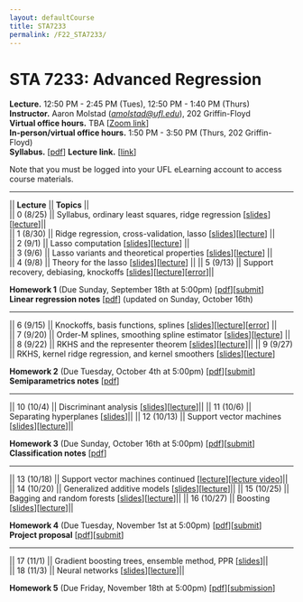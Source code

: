 ```yaml
---
layout: defaultCourse
title: STA7233
permalink: /F22_STA7233/
---
```


# STA 7233: Advanced Regression   
**Lecture.**  12:50 PM - 2:45 PM  (Tues), 12:50 PM - 1:40 PM (Thurs)  
**Instructor.** Aaron Molstad (*amolstad@ufl.edu*), 202 Griffin-Floyd  
**Virtual office hours.** TBA [[Zoom link](https://ufl.zoom.us/j/6434957431)]  
**In-person/virtual office hours.** 1:50 PM - 3:50 PM (Thurs, 202 Griffin-Floyd)  
**Syllabus.** [[pdf](https://ufl.instructure.com/courses/463961/files/70933679?wrap=1)] **Lecture link.** [[link](https://ufl.zoom.us/j/95497304717?pwd=NE9nY0hGcm84aWYzcFVzZXYxOU5mZz09)]  

Note that you must be logged into your UFL eLearning account to access course materials.  

---------------  

||  **Lecture** ||  **Topics**  ||  
|| 0 (8/25)  || Syllabus, ordinary least squares, ridge regression [[slides](https://ufl.instructure.com/files/70937117/download?download_frd=1)][[lecture](https://ufl.instructure.com/files/70937119/download?download_frd=1)]||  
|| 1 (8/30) || Ridge regression, cross-validation, lasso [[slides](https://ufl.instructure.com/files/71104309/download?download_frd=1)][[lecture](https://ufl.instructure.com/files/71104308/download?download_frd=1)] ||  
|| 2 (9/1) || Lasso computation [[slides](https://ufl.instructure.com/files/71183569/download?download_frd=1)][[lecture](https://ufl.instructure.com/files/71183552/download?download_frd=1)] ||  
|| 3 (9/6) || Lasso variants and theoretical properties [[slides](https://ufl.instructure.com/files/71222125/download?download_frd=1)][[lecture](https://ufl.instructure.com/files/71449315/download?download_frd=1)] ||  
|| 4 (9/8) || Theory for the lasso [[slides](https://ufl.instructure.com/files/71291903/download?download_frd=1)][[lecture](https://ufl.instructure.com/files/71449238/download?download_frd=1)] || 
|| 5 (9/13) || Support recovery, debiasing, knockoffs [[slides](https://ufl.instructure.com/files/71448932/download?download_frd=1)][[lecture](https://ufl.instructure.com/files/72463892/download?download_frd=1)][[error](https://ufl.instructure.com/files/72463940/download?download_frd=1)]|| 

**Homework 1** (Due Sunday, September 18th at 5:00pm) [[pdf](https://ufl.instructure.com/files/71182985/download?download_frd=1)][[submit](https://ufl.instructure.com/courses/463961/assignments/5390259)]   
**Linear regression notes** [[pdf](https://ufl.instructure.com/files/72443502/download?download_frd=1)] (updated on Sunday, October 16th)  

-----------------

|| 6 (9/15) || Knockoffs, basis functions, splines [[slides](https://ufl.instructure.com/files/71521547/download?download_frd=1)][[lecture](https://ufl.instructure.com/files/72464047/download?download_frd=1)][[error](https://ufl.instructure.com/files/72464131/download?download_frd=1)] ||  
|| 7 (9/20) || Order-M splines, smoothing spline estimator [[slides](https://ufl.instructure.com/files/71738772/download?download_frd=1)][[lecture](https://ufl.instructure.com/files/71738785/download?download_frd=1)] || 
|| 8 (9/22) || RKHS and the representer theorem [[slides](https://ufl.instructure.com/files/71739053/download?download_frd=1)][[lecture](https://ufl.instructure.com/files/71739054/download?download_frd=1)]||
|| 9 (9/27) || RKHS, kernel ridge regression, and kernel smoothers [[slides](https://ufl.instructure.com/files/71821033/download?download_frd=1)][[lecture](https://ufl.instructure.com/files/71890957/download?download_frd=1)]


**Homework 2** (Due Tuesday, October 4th at 5:00pm) [[pdf](https://ufl.instructure.com/files/71822895/download?download_frd=1)][[submit](https://ufl.instructure.com/courses/463961/assignments/5399003)]   
**Semiparametrics notes** [[pdf](https://ufl.instructure.com/files/71821043/download?download_frd=1)]  


-----------------


|| 10 (10/4) || Discriminant analysis [[slides](https://ufl.instructure.com/files/72131303/download?download_frd=1)][[lecture](https://ufl.instructure.com/files/72131298/download?download_frd=1)]||
|| 11 (10/6) || Separating hyperplanes [[slides](https://ufl.instructure.com/files/72131949/download?download_frd=1)]||
|| 12 (10/13) || Support vector machines [[slides](https://ufl.instructure.com/files/72374497/download?download_frd=1)][[lecture](https://ufl.instructure.com/files/72464071/download?download_frd=1)]||


**Homework 3** (Due Sunday, October 16th at 5:00pm) [[pdf](https://ufl.instructure.com/files/71959850/download?download_frd=1)][[submit](https://ufl.instructure.com/courses/463961/assignments/5405471)]    
**Classification notes** [[pdf](https://ufl.instructure.com/files/72374508/download?download_frd=1)]  

-----------------

|| 13 (10/18) || Support vector machines continued [[lecture](https://ufl.instructure.com/files/72600386/download?download_frd=1)][[lecture video](https://ufl.instructure.com/files/72561360/download?download_frd=1)]||  
|| 14 (10/20) || Generalized additive models [[slides](https://ufl.instructure.com/files/72600161/download?download_frd=1)][[lecture](https://ufl.instructure.com/files/72600143/download?download_frd=1)]||
|| 15 (10/25) || Bagging and random forests [[slides](https://ufl.instructure.com/files/72745329/download?download_frd=1)][[lecture](https://ufl.instructure.com/files/72745328/download?download_frd=1)]||
|| 16 (10/27) || Boosting [[slides](https://ufl.instructure.com/files/72830505/download?download_frd=1)][[lecture](https://ufl.instructure.com/files/72830504/download?download_frd=1)]||    



**Homework 4** (Due Tuesday, November 1st at 5:00pm) [[pdf](https://ufl.instructure.com/files/72464671/download?download_frd=1)][[submit](https://ufl.instructure.com/courses/463961/assignments/5411240)]  
**Project proposal** [[pdf](https://ufl.instructure.com/files/72462357/download?download_frd=1)][[submit](https://ufl.instructure.com/courses/463961/assignments/5411229)]

-----------------

|| 17 (11/1) || Gradient boosting trees, ensemble method, PPR [[slides](https://ufl.instructure.com/files/72984569/download?download_frd=1)]||  
|| 18 (11/3) || Neural networks [[slides](https://ufl.instructure.com/files/73054108/download?download_frd=1)][[lecture](https://ufl.instructure.com/files/73053844/download?download_frd=1)]||    


**Homework 5** (Due Friday, November 18th at 5:00pm) [[pdf](https://ufl.instructure.com/files/73117676/download?download_frd=1)][[submission](https://ufl.instructure.com/courses/463961/assignments/5424665)]

